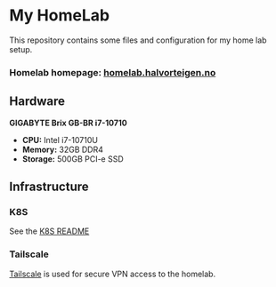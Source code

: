# My HomeLab

This repository contains some files and configuration for my home lab setup.

### Homelab homepage: [homelab.halvorteigen.no](https://homelab.halvorteigen.no)

## Hardware

**GIGABYTE Brix GB-BR i7-10710**
- **CPU:** Intel i7-10710U
- **Memory:** 32GB DDR4
- **Storage:** 500GB PCI-e SSD

## Infrastructure

### K8S
See the [K8S README](k8s/README.md)

### Tailscale
[Tailscale](https://tailscale.com) is used for secure VPN access to the homelab.
